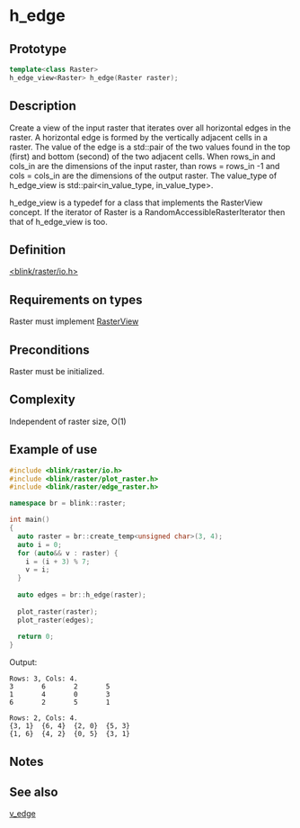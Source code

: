 # h_edge
## Prototype
```cpp
template<class Raster>
h_edge_view<Raster> h_edge(Raster raster);
```
## Description
Create a view of the input raster that iterates over all horizontal edges in the raster. A horizontal edge is formed by the vertically adjacent cells in a raster. The value of the edge is a std::pair of the two values found in the top (first) and bottom (second) of the two adjacent cells. When rows_in and cols_in are the dimensions of the input raster, than rows = rows_in -1 and cols = cols_in are the dimensions of the output raster. The value_type of h_edge_view is std::pair<in_value_type, in_value_type>.

h_edge_view<Raster> is a typedef for a class that implements the RasterView concept. If the iterator of Raster is a RandomAccessibleRasterIterator then that of h_edge_view<Raster> is too.

## Definition
[<blink/raster/io.h>](./../../include/blink/raster/edge_raster.h)

## Requirements on types
Raster must implement [RasterView](.\..\concepts\raster_view.md)

## Preconditions
Raster must be initialized.

## Complexity
Independent of raster size, O(1)

## Example of use
```cpp//example_h_edge.cpp
#include <blink/raster/io.h>
#include <blink/raster/plot_raster.h>
#include <blink/raster/edge_raster.h>

namespace br = blink::raster;

int main()
{
  auto raster = br::create_temp<unsigned char>(3, 4);
  auto i = 0;
  for (auto&& v : raster) {
    i = (i + 3) % 7;
    v = i;
  }
  
  auto edges = br::h_edge(raster);
 
  plot_raster(raster);
  plot_raster(edges);
  
  return 0;
}
```
Output:
```
Rows: 3, Cols: 4.
3       6       2       5
1       4       0       3
6       2       5       1

Rows: 2, Cols: 4.
{3, 1}  {6, 4}  {2, 0}  {5, 3}
{1, 6}  {4, 2}  {0, 5}  {3, 1}
```
## Notes
## See also
[v_edge](./v_edge.md)